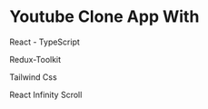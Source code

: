 <h1>  Youtube Clone App With </h1>

React - TypeScript

Redux-Toolkit

Tailwind Css

React Infinity Scroll

